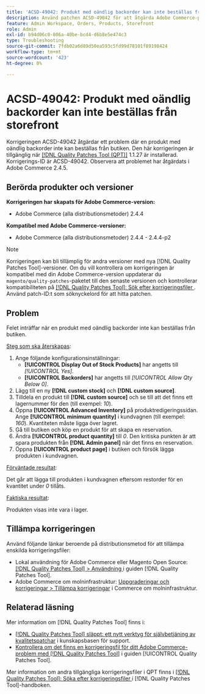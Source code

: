 ```yaml
---
title: 'ACSD-49042: Produkt med oändlig backorder kan inte beställas från storefront'
description: Använd patchen ACSD-49042 för att åtgärda Adobe Commerce-problemet där en produkt med oändlig backorder inte kan beställas från butiken.
feature: Admin Workspace, Orders, Products, Storefront
role: Admin
exl-id: b94d06c0-806a-40be-bcd4-d6b8e5e474c3
type: Troubleshooting
source-git-commit: 7fdb02a6d89d50ea593c5fd99d78101f89198424
workflow-type: tm+mt
source-wordcount: '423'
ht-degree: 0%

---
```


# ACSD-49042: Produkt med oändlig backorder kan inte beställas från storefront

Korrigeringen ACSD-49042 åtgärdar ett problem där en produkt med oändlig backorder inte kan beställas från butiken. Den här korrigeringen är tillgänglig när [[!DNL Quality Patches Tool (QPT)]](https://experienceleague.adobe.com/sv/docs/commerce-operations/tools/quality-patches-tool/quality-patches-tool-to-self-serve-quality-patches) 1.1.27 är installerad. Korrigerings-ID är ACSD-49042. Observera att problemet har åtgärdats i Adobe Commerce 2.4.5.

## Berörda produkter och versioner

**Korrigeringen har skapats för Adobe Commerce-version:**

* Adobe Commerce (alla distributionsmetoder) 2.4.4

**Kompatibel med Adobe Commerce-versioner:**

* Adobe Commerce (alla distributionsmetoder) 2.4.4 - 2.4.4-p2

>[!NOTE]
>
>Korrigeringen kan bli tillämplig för andra versioner med nya [!DNL Quality Patches Tool]-versioner. Om du vill kontrollera om korrigeringen är kompatibel med din Adobe Commerce-version uppdaterar du `magento/quality-patches`-paketet till den senaste versionen och kontrollerar kompatibiliteten på [[!DNL Quality Patches Tool]: Sök efter korrigeringsfiler ](https://experienceleague.adobe.com/tools/commerce-quality-patches/index.html?lang=sv-SE). Använd patch-ID:t som söknyckelord för att hitta patchen.

## Problem

Felet inträffar när en produkt med oändlig backorder inte kan beställas från butiken.

<u>Steg som ska återskapas</u>:

1. Ange följande konfigurationsinställningar:
   * **[!UICONTROL Display Out of Stock Products]** har angetts till *[!UICONTROL Yes]*.
   * **[!UICONTROL Backorders]** har angetts till *[!UICONTROL Allow Qty Below 0]*.
1. Lägg till en ny **[!DNL custom stock]** och **[!DNL custom source]**.
1. Tilldela en produkt till **[!DNL custom source]** och se till att det finns ett lagernummer för den (till exempel: *10*).
1. Öppna **[!UICONTROL Advanced Inventory]** på produktredigeringssidan. Ange **[!UICONTROL minimum quantity]** i kundvagnen (till exempel: *160*). Kvantiteten måste ligga över lagret.
1. Gå till butiken och köp en produkt för att skapa en reservation.
1. Ändra **[!UICONTROL product quantity]** till *0*. Den kritiska punkten är att spara produkten från **[!DNL Admin panel]** när det finns en reservation.
1. Öppna **[!UICONTROL product page]** i butiken och försök lägga produkten i kundvagnen.

<u>Förväntade resultat</u>:

Det går att lägga till produkten i kundvagnen eftersom restorder för en kvantitet under *0* tillåts.

<u>Faktiska resultat</u>:

Produkten visas inte vara i lager.

## Tillämpa korrigeringen

Använd följande länkar beroende på distributionsmetod för att tillämpa enskilda korrigeringsfiler:

* Lokal användning för Adobe Commerce eller Magento Open Source: [[!DNL Quality Patches Tool] > Användning ](/help/tools/quality-patches-tool/usage.md) i guiden [!DNL Quality Patches Tool].
* Adobe Commerce om molninfrastruktur: [Uppgraderingar och korrigeringar > Tillämpa korrigeringar](https://experienceleague.adobe.com/docs/commerce-cloud-service/user-guide/develop/upgrade/apply-patches.html?lang=sv-SE) i Commerce om molninfrastruktur.

## Relaterad läsning

Mer information om [!DNL Quality Patches Tool] finns i:

* [[!DNL Quality Patches Tool] släppt: ett nytt verktyg för självbetjäning av kvalitetspatchar](https://experienceleague.adobe.com/sv/docs/commerce-operations/tools/quality-patches-tool/quality-patches-tool-to-self-serve-quality-patches) i kunskapsbasen för support.
* [Kontrollera om det finns en korrigeringsfil för ditt Adobe Commerce-problem med  [!DNL Quality Patches Tool]](/help/tools/quality-patches-tool/patches-available-in-qpt/check-patch-for-magento-issue-with-magento-quality-patches.md) i guiden [!UICONTROL Quality Patches Tool].


Mer information om andra tillgängliga korrigeringsfiler i QPT finns i [[!DNL Quality Patches Tool]: Söka efter korrigeringsfiler ](https://experienceleague.adobe.com/tools/commerce-quality-patches/index.html?lang=sv-SE) i [!DNL Quality Patches Tool]-handboken.
